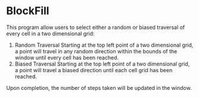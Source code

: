 # BlockFill

This program allow users to select either a random or biased traversal of every cell in a two dimensional grid:

1.  Random Traversal
    Starting at the top left point of a two dimensional grid, a point will travel in any random direction within the bounds of the window until every cell has been reached.
2.  Biased Traversal
    Starting at the top left point of a two dimensional grid, a point will travel a biased direction until each cell grid has been reached.
    
Upon completion, the number of steps taken will be updated in the window.
